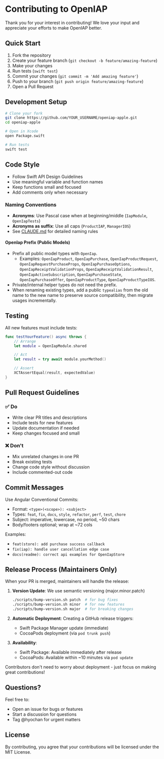 # Contributing to OpenIAP

Thank you for your interest in contributing! We love your input and appreciate your efforts to make OpenIAP better.

## Quick Start

1. Fork the repository
2. Create your feature branch (`git checkout -b feature/amazing-feature`)
3. Make your changes
4. Run tests (`swift test`)
5. Commit your changes (`git commit -m 'Add amazing feature'`)
6. Push to your branch (`git push origin feature/amazing-feature`)
7. Open a Pull Request

## Development Setup

```bash
# Clone your fork
git clone https://github.com/YOUR_USERNAME/openiap-apple.git
cd openiap-apple

# Open in Xcode
open Package.swift

# Run tests
swift test
```

## Code Style

- Follow Swift API Design Guidelines
- Use meaningful variable and function names
- Keep functions small and focused
- Add comments only when necessary

### Naming Conventions

- **Acronyms**: Use Pascal case when at beginning/middle (`IapModule`, `OpenIapTests`)
- **Acronyms as suffix**: Use all caps (`ProductIAP`, `ManagerIOS`)
- See [CLAUDE.md](CLAUDE.md) for detailed naming rules

#### OpenIap Prefix (Public Models)

- Prefix all public model types with `OpenIap`.
  - Examples: `OpenIapProduct`, `OpenIapPurchase`, `OpenIapProductRequest`, `OpenIapRequestPurchaseProps`, `OpenIapPurchaseOptions`, `OpenIapReceiptValidationProps`, `OpenIapReceiptValidationResult`, `OpenIapActiveSubscription`, `OpenIapPurchaseState`, `OpenIapPurchaseOffer`, `OpenIapProductType`, `OpenIapProductTypeIOS`.
- Private/internal helper types do not need the prefix.
- When renaming existing types, add a public `typealias` from the old name to the new name to preserve source compatibility, then migrate usages incrementally.

## Testing

All new features must include tests:

```swift
func testYourFeature() async throws {
    // Arrange
    let module = OpenIapModule.shared

    // Act
    let result = try await module.yourMethod()

    // Assert
    XCTAssertEqual(result, expectedValue)
}
```

## Pull Request Guidelines

### ✅ Do

- Write clear PR titles and descriptions
- Include tests for new features
- Update documentation if needed
- Keep changes focused and small

### ❌ Don't

- Mix unrelated changes in one PR
- Break existing tests
- Change code style without discussion
- Include commented-out code

## Commit Messages

Use Angular Conventional Commits:

- Format: `<type>(<scope>): <subject>`
- Types: `feat`, `fix`, `docs`, `style`, `refactor`, `perf`, `test`, `chore`
- Subject: imperative, lowercase, no period, ~50 chars
- Body/footers optional; wrap at ~72 cols

Examples:

- `feat(store): add purchase success callback`
- `fix(iap): handle user cancellation edge case`
- `docs(readme): correct api examples for OpenIapStore`

## Release Process (Maintainers Only)

When your PR is merged, maintainers will handle the release:

1. **Version Update**: We use semantic versioning (major.minor.patch)

   ```bash
   ./scripts/bump-version.sh patch  # for bug fixes
   ./scripts/bump-version.sh minor  # for new features
   ./scripts/bump-version.sh major  # for breaking changes
   ```

2. **Automatic Deployment**: Creating a GitHub release triggers:

   - Swift Package Manager update (immediate)
   - CocoaPods deployment (via `pod trunk push`)

3. **Availability**:
   - Swift Package: Available immediately after release
   - CocoaPods: Available within ~10 minutes via `pod update`

Contributors don't need to worry about deployment - just focus on making great contributions!

## Questions?

Feel free to:

- Open an issue for bugs or features
- Start a discussion for questions
- Tag @hyochan for urgent matters

## License

By contributing, you agree that your contributions will be licensed under the MIT License.
